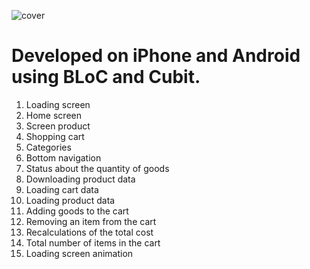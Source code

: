 ![cover](https://camo.githubusercontent.com/495aab112872b069b446c6eeba824612d26d2c7654b2d603ce464d77a8a800f8/68747470733a2f2f692e6962622e636f2f79465244576e472f65636f6d6d657263652e706e67)
# Developed on iPhone and Android using BLoC and Cubit.

1. Loading screen
2. Home screen
3. Screen product
4. Shopping cart
5. Categories
6. Bottom navigation
7. Status about the quantity of goods
8. Downloading product data
9. Loading cart data
10. Loading product data
11. Adding goods to the cart
12. Removing an item from the cart
13. Recalculations of the total cost
14. Total number of items in the cart
15. Loading screen animation